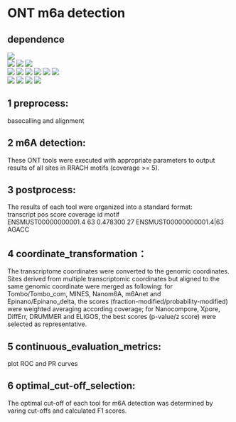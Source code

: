 # ONT m6a detection
## dependence
![](https://img.shields.io/badge/software-version-blue)  
![](https://img.shields.io/badge/Guppy-v5.0.7-green)
![](https://img.shields.io/badge/Minimap2-v2.17-green)
![](https://img.shields.io/badge/samtools-v1.6-green)  
[![](https://img.shields.io/badge/Tombo-v1.5.1-orange)](https://github.com/nanoporetech/tombo)
![](https://img.shields.io/badge/MINES-v0.0-orange)
![](https://img.shields.io/badge/Nanom6A-v2.0-orange)
![](https://img.shields.io/badge/m6Anet-v1.0-orange)
![](https://img.shields.io/badge/Nanocompore-v1.0.0-orange)
![](https://img.shields.io/badge/Xpore-v2.0-orange)  
![](https://img.shields.io/badge/DiffErr-v0.2-green)
![](https://img.shields.io/badge/DRUMMER-v0.0-green)
![](https://img.shields.io/badge/ELIGOS-v2.0.1-green)
![](https://img.shields.io/badge/Epinano-v1.2.0-green)  

## 1 preprocess:
basecalling and alignment

## 2 m6A detection:
These ONT tools were executed with appropriate parameters to output results of all sites in RRACH motifs (coverage >= 5).

## 3 postprocess:
The results of each tool were organized into a standard format:  
transcript pos score coverage id motif  
ENSMUST00000000001.4	63	0.478300	27	ENSMUST00000000001.4|63	AGACC

## 4 coordinate_transformation：
The transcriptome coordinates were converted to the genomic coordinates. Sites derived from multiple transcriptomic coordinates but aligned to the same genomic coordinate were merged as following: for Tombo/Tombo_com, MINES, Nanom6A, m6Anet and Epinano/Epinano_delta, the scores (fraction-modified/probability-modified) were weighted averaging according coverage; for Nanocompore, Xpore, DiffErr, DRUMMER and ELIGOS, the best scores (p-value/z score) were selected as representative.

## 5 continuous_evaluation_metrics:
plot ROC and PR curves

## 6 optimal_cut-off_selection:
The optimal cut-off of each tool for m6A detection was determined by varing cut-offs and calculated F1 scores.
